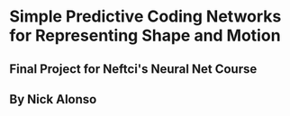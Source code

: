 # Simple Predictive Coding Networks for Representing Shape and Motion
## Final Project for Neftci's Neural Net Course
## By Nick Alonso



